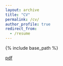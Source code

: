 ```yaml
---
layout: archive
title: "CV"
permalink: /cv/
author_profile: true
redirect_from:
  - /resume
---
```


{% include base_path %}

[pdf](https://github.com/laurenqu/laurenqu.github.io/files/cv_0912.pdf)
